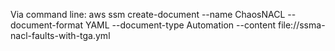Via command line:
aws ssm create-document   --name ChaosNACL --document-format YAML   --document-type Automation   --content file://ssma-nacl-faults-with-tga.yml
